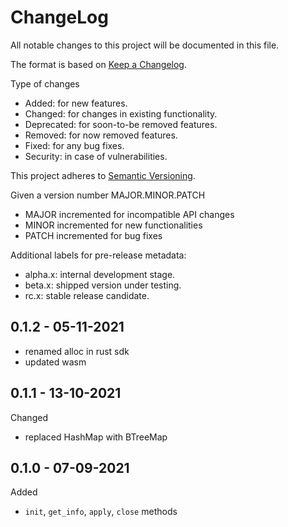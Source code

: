 ChangeLog
=========

All notable changes to this project will be documented in this file.

The format is based on [Keep a Changelog](http://keepachangelog.com).

Type of changes

* Added: for new features.
* Changed: for changes in existing functionality.
* Deprecated: for soon-to-be removed features.
* Removed: for now removed features.
* Fixed: for any bug fixes.
* Security: in case of vulnerabilities.

This project adheres to [Semantic Versioning](http://semver.org).

Given a version number MAJOR.MINOR.PATCH
* MAJOR incremented for incompatible API changes
* MINOR incremented for new functionalities
* PATCH incremented for bug fixes

Additional labels for pre-release metadata:
* alpha.x: internal development stage.
* beta.x: shipped version under testing.
* rc.x: stable release candidate.


0.1.2 - 05-11-2021
------------------

* renamed alloc in rust sdk
* updated wasm

0.1.1 - 13-10-2021
------------------

Changed
* replaced HashMap with BTreeMap


0.1.0 - 07-09-2021
------------------

Added
* `init`, `get_info`, `apply`, `close` methods
